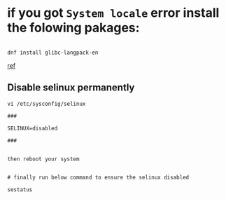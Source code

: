 # if you got `System locale` error install the folowing pakages:

```

dnf install glibc-langpack-en

```
[ref](https://www.tecmint.com/fix-failed-to-set-locale-defaulting-to-c-utf-8-in-centos/)

## Disable selinux permanently
```
vi /etc/sysconfig/selinux

###

SELINUX=disabled

###


then reboot your system


# finally run below command to ensure the selinux disabled

sestatus
```